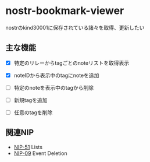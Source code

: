 # nostr-bookmark-viewer

nostrのkind30001に保存されている諸々を取得、更新したい

## 主な機能

- [x] 特定のリレーからtagごとのnoteリストを取得表示

- [x] noteIDから表示中のtagにnoteを追加

- [ ] 特定のnoteを表示中のtagから削除

- [ ] 新規tagを追加

- [ ] 任意のtagを削除

## 関連NIP
- [NIP-51](https://github.com/nostr-protocol/nips/blob/master/51.md "nip-51")
Lists
- [NIP-09](https://github.com/nostr-protocol/nips/blob/master/09.md "nip-09")
Event Deletion